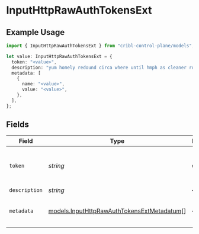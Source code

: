 # InputHttpRawAuthTokensExt

## Example Usage

```typescript
import { InputHttpRawAuthTokensExt } from "cribl-control-plane/models";

let value: InputHttpRawAuthTokensExt = {
  token: "<value>",
  description: "yum homely redound circa where until hmph as cleaner rundown",
  metadata: [
    {
      name: "<value>",
      value: "<value>",
    },
  ],
};
```

## Fields

| Field                                                                                          | Type                                                                                           | Required                                                                                       | Description                                                                                    |
| ---------------------------------------------------------------------------------------------- | ---------------------------------------------------------------------------------------------- | ---------------------------------------------------------------------------------------------- | ---------------------------------------------------------------------------------------------- |
| `token`                                                                                        | *string*                                                                                       | :heavy_check_mark:                                                                             | Shared secret to be provided by any client (Authorization: <token>)                            |
| `description`                                                                                  | *string*                                                                                       | :heavy_minus_sign:                                                                             | N/A                                                                                            |
| `metadata`                                                                                     | [models.InputHttpRawAuthTokensExtMetadatum](../models/inputhttprawauthtokensextmetadatum.md)[] | :heavy_minus_sign:                                                                             | Fields to add to events referencing this token                                                 |